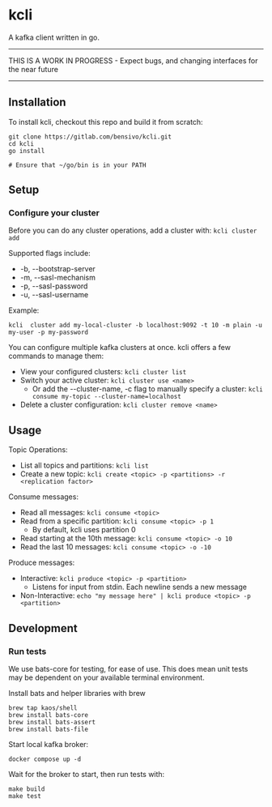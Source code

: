 # kcli
A kafka client written in go.

------------
THIS IS A WORK IN PROGRESS - Expect bugs, and changing interfaces for the near future

------------

## Installation
To install kcli, checkout this repo and build it from scratch:
```
git clone https://gitlab.com/bensivo/kcli.git
cd kcli
go install 

# Ensure that ~/go/bin is in your PATH
```

## Setup

### Configure your cluster
Before you can do any cluster operations, add a cluster with: ``` kcli cluster add ```

Supported flags include:
- -b, --bootstrap-server
- -m, --sasl-mechanism 
- -p, --sasl-password
- -u, --sasl-username

Example: 
```
kcli  cluster add my-local-cluster -b localhost:9092 -t 10 -m plain -u my-user -p my-password
```

You can configure multiple kafka clusters at once. kcli offers a few commands to manage them: 
- View your configured clusters: `kcli cluster list`
- Switch your active cluster: `kcli cluster use <name>`
    - Or add the --cluster-name, -c flag to manually specify a cluster: `kcli consume my-topic --cluster-name=localhost`
- Delete a cluster configuration: `kcli cluster remove <name>`

## Usage
Topic Operations:
- List all topics and partitions: `kcli list`
- Create a new topic: `kcli create <topic> -p <partitions> -r <replication factor>`

Consume messages:
- Read all messages: ```kcli consume <topic>```
- Read from a specific partition: ```kcli consume <topic> -p 1```
    - By default, kcli uses partition 0
- Read starting at the 10th message: ```kcli consume <topic> -o 10```
- Read the last 10 messages: ```kcli consume <topic> -o -10```

Produce messages:
- Interactive: ```kcli produce <topic> -p <partition>```
    - Listens for input from stdin. Each newline sends a new message
- Non-Interactive: ```echo "my message here" | kcli produce <topic> -p <partition>```

## Development
### Run tests
We use bats-core for testing, for ease of use. This does mean unit tests may be dependent on your available terminal environment.

Install bats and helper libraries with brew
```
brew tap kaos/shell
brew install bats-core
brew install bats-assert
brew install bats-file
```

Start local kafka broker:
```
docker compose up -d
```

Wait for the broker to start, then run tests with:
```
make build
make test
```
